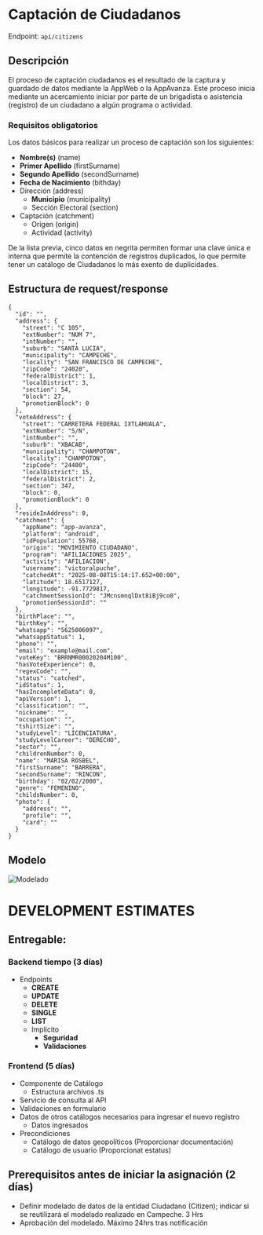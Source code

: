 # Captación de Ciudadanos


Endpoint: `api/citizens`

## Descripción

El proceso de captación ciudadanos es el resultado de la captura y guardado de datos mediante la AppWeb o la AppAvanza. Este proceso inicia mediante un acercamiento iniciar por parte de un brigadista o asistencia (registro) de un ciudadano a algún programa o actividad.

### Requisitos obligatorios
Los datos básicos para realizar un proceso de captación son los siguientes:
- **Nombre(s)** (name)
- **Primer Apellido** (firstSurname)
- **Segundo Apellido** (secondSurname)
- **Fecha de Nacimiento** (bithday)
- Dirección (address)
  - **Municipio** (municipality)
  - Sección Electoral (section)
- Captación (catchment)
  - Origen (origin)
  - Actividad (activity)

De la lista previa, cinco datos en negrita permiten formar una clave única e interna que permite la contención de registros duplicados, lo que permite tener un catálogo de Ciudadanos lo más exento de duplicidades.

## Estructura de request/response

```
{
  "id": "",
  "address": {
    "street": "C 105",
    "extNumber": "NUM 7",
    "intNumber": "",
    "suburb": "SANTA LUCIA",
    "municipality": "CAMPECHE",
    "locality": "SAN FRANCISCO DE CAMPECHE",
    "zipCode": "24020",
    "federalDistrict": 1,
    "localDistrict": 3,
    "section": 54,
    "block": 27,
    "promotionBlock": 0
  },
  "voteAddress": {
    "street": "CARRETERA FEDERAL IXTLAHUALA",
    "extNumber": "S/N",
    "intNumber": "",
    "suburb": "XBACAB",
    "municipality": "CHAMPOTON",
    "locality": "CHAMPOTON",
    "zipCode": "24400",
    "localDistrict": 15,
    "federalDistrict": 2,
    "section": 347,
    "block": 0,
    "promotionBlock": 0
  },
  "resideInAddress": 0,
  "catchment": {
    "appName": "app-avanza",
    "platform": "android",
    "idPopulation": 55768,
    "origin": "MOVIMIENTO CIUDADANO",
    "program": "AFILIACIONES 2025",
    "activity": "AFILIACION",
    "username": "victoralpuche",
    "catchedAt": "2025-08-08T15:14:17.652+00:00",
    "latitude": 18.6517127,
    "longitude": -91.7729817,
    "catchmentSessionId": "JMcnsmnqlDxt8iBj9co0",
    "promotionSessionId": ""
  },
  "birthPlace": "",
  "birthKey": "",
  "whatsapp": "5625006097",
  "whatsappStatus": 1,
  "phone": "",
  "email": "example@mail.com",
  "voteKey": "BRRNMR00020204M100",
  "hasVoteExperience": 0,
  "regexCode": "",
  "status": "catched",
  "idStatus": 1,
  "hasIncompleteData": 0,
  "apiVersion": 1,
  "classification": "",
  "nickname": "",
  "occupation": "",
  "tshirtSize": "",
  "studyLevel": "LICENCIATURA",
  "studyLevelCareer": "DERECHO",
  "sector": "",
  "childrenNumber": 0,
  "name": "MARISA ROSBEL",
  "firstSurname": "BARRERA",
  "secondSurname": "RINCON",
  "birthday": "02/02/2000",
  "genre": "FEMENINO",
  "childsNumber": 0,
  "photo": {
    "address": "",
    "profile": "",
    "card": ""
  }
}
```

## Modelo

![Modelado](modelado.v001.jpg "UML Diagram")

# DEVELOPMENT ESTIMATES

## Entregable:
### Backend tiempo (3 días)
  - Endpoints
    - **CREATE**
    - **UPDATE**
    - **DELETE**
    - **SINGLE**
    - **LIST**
    - Implícito
      - **Seguridad**
      - **Validaciones**

### Frontend (5 días)
  - Componente de Catálogo
    - Estructura archivos .ts
  - Servicio de consulta al API
  - Validaciones en formulario
  - Datos de otros catálogos necesarios para ingresar el nuevo registro
    - Datos ingresados
  - Precondiciones
    - Catálogo de datos geopolíticos (Proporcionar documentación)
    - Catálogo de usuario (Proporcionat estatus)

## Prerequisitos antes de iniciar la asignación (2 días)
- Definir modelado de datos de la entidad Ciudadano (Citizen); indicar si se reutilizará el modelado realizado en Campeche. 3 Hrs
- Aprobación del modelado. Máximo 24hrs tras notificación